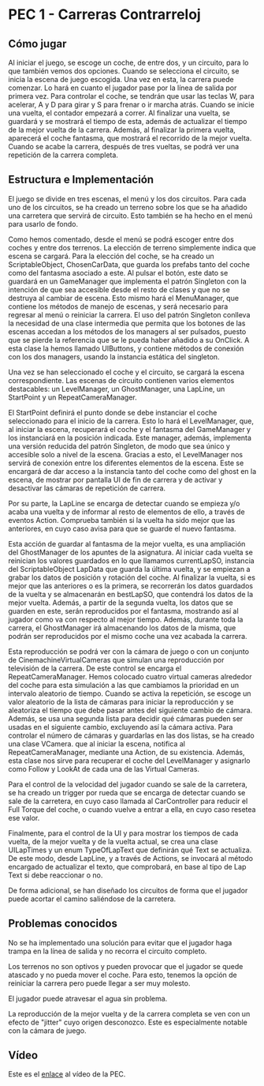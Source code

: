 # PEC 1 - Carreras Contrarreloj

## Cómo jugar
Al iniciar el juego, se escoge un coche, de entre dos, y un circuito, para lo que también vemos dos opciones.
Cuando se selecciona el circuito, se inicia la escena de juego escogida.
Una vez en esta, la carrera puede comenzar. Lo hará en cuanto el jugador pase por la línea de salida por primera vez.
Para controlar el coche, se tendrán que usar las teclas W, para acelerar, A y D para girar y S para frenar o ir marcha atrás.
Cuando se inicie una vuelta, el contador empezará a correr.
Al finalizar una vuelta, se guardará y se mostrará el tiempo de esta, además de actualizar el tiempo de la mejor vuelta de la carrera.
Además, al finalizar la primera vuelta, aparecerá el coche fantasma, que mostrará el recorrido de la mejor vuelta.
Cuando se acabe la carrera, después de tres vueltas, se podrá ver una repetición de la carrera completa.

## Estructura e Implementación
El juego se divide en tres escenas, el menú y los dos circuitos.
Para cada uno de los circuitos, se ha creado un terreno sobre los que se ha añadido una carretera que servirá de circuito. Esto también se ha hecho en el menú para usarlo de fondo.

Como hemos comentado, desde el menú se podrá escoger entre dos coches y entre dos terrenos. La elección de terreno simplemente indica que escena se cargará. Para la elección del coche, se ha creado un ScriptableObject, ChosenCarData, que guarda los prefabs tanto del coche como del fantasma asociado a este. Al pulsar el botón, este dato se guardará en un GameManager que implementa el patrón Singleton con la intención de que sea accesible desde el resto de clases y que no se destruya al cambiar de escena. Esto mismo hará el MenuManager, que contiene los métodos de manejo de escenas, y será necesario para regresar al menú o reiniciar la carrera. El uso del patrón Singleton conlleva la necesidad de una clase intermedia que permita que los botones de las escenas accedan a los métodos de los managers al ser pulsados, puesto que se pierde la referencia que se le pueda haber añadido a su OnClick. A esta clase la hemos llamado UIButtons, y contiene métodos de conexión con los dos managers, usando la instancia estática del singleton.

Una vez se han seleccionado el coche y el circuito, se cargará la escena correspondiente.
Las escenas de circuito contienen varios elementos destacables: un LevelManager, un GhostManager, una LapLine, un StartPoint y un RepeatCameraManager.

El StartPoint definirá el punto donde se debe instanciar el coche seleccionado para el inicio de la carrera.
Esto lo hará el LevelManager, que, al iniciar la escena, recuperará el coche y el fantasma del GameManager y los instanciará en la posición indicada.
Este manager, además, implementa una versión reducida del patrón Singleton, de modo que sea único y accesible solo a nivel de la escena. Gracias a esto, el LevelManager nos servirá de conexión entre los diferentes elementos de la escena. Este se encargará de dar acceso a la instancia tanto del coche como del ghost en la escena, de mostrar por pantalla UI de fin de carrera y de activar y desactivar las cámaras de repetición de carrera.

Por su parte, la LapLine se encarga de detectar cuando se empieza y/o acaba una vuelta y de informar al resto de elementos de ello, a través de eventos Action. Comprueba también si la vuelta ha sido mejor que las anteriores, en cuyo caso avisa para que se guarde el nuevo fantasma.

Esta acción de guardar al fantasma de la mejor vuelta, es una ampliación del GhostManager de los apuntes de la asignatura. Al iniciar cada vuelta se reinician los valores guardados en lo que llamamos currentLapSO, instancia del ScriptableObject LapData que guarda la última vuelta, y se empiezan a grabar los datos de posición y rotación del coche. Al finalizar la vuelta, si es mejor que las anteriores o es la primera, se recorrerán los datos guardados de la vuelta y se almacenarán en bestLapSO, que contendrá los datos de la mejor vuelta. Además, a partir de la segunda vuelta, los datos que se guarden en este, serán reproducidos por el fantasma, mostrando así al jugador como va con respecto al mejor tiempo.
Además, durante toda la carrera, el GhostManager irá almacenando los datos de la misma, que podrán ser reproducidos por el mismo coche una vez acabada la carrera.

Esta reproducción se podrá ver con la cámara de juego o con un conjunto de CinemachineVirtualCameras que simulan una reproducción por televisión de la carrera. De este control se encarga el RepeatCameraManager. Hemos colocado cuatro virtual cameras alrededor del coche para esta simulación a las que cambiamos la prioridad en un intervalo aleatorio de tiempo. Cuando se activa la repetición, se escoge un valor aleatorio de la lista de cámaras para iniciar la reproducción y se aleatoriza el tiempo que debe pasar antes del siguiente cambio de cámara. Además, se usa una segunda lista para decidir qué cámaras pueden ser usadas en el siguiente cambio, excluyendo así la cámara activa.
Para controlar el número de cámaras y guardarlas en las dos listas, se ha creado una clase VCamera. que al iniciar la escena, notifica al RepeatCameraManager, mediante una Action, de su existencia. Además, esta clase nos sirve para recuperar el coche del LevelManager y asignarlo como Follow y LookAt de cada una de las Virtual Cameras.

Para el control de la velocidad del jugador cuando se sale de la carretera, se ha creado un trigger por rueda que se encarga de detectar cuando se sale de la carretera, en cuyo caso llamada al CarController para reducir el Full Torque del coche, o cuando vuelve a entrar a ella, en cuyo caso resetea ese valor.

Finalmente, para el control de la UI y para mostrar los tiempos de cada vuelta, de la mejor vuelta y de la vuelta actual, se crea una clase UILapTimes y un enum TypeOfLapText que definirán qué Text se actualiza. De este modo, desde LapLine, y a través de Actions, se invocará al método encargado de actualizar el texto, que comprobará, en base al tipo de Lap Text si debe reaccionar o no.

De forma adicional, se han diseñado los circuitos de forma que el jugador puede acortar el camino saliéndose de la carretera.

## Problemas conocidos
No se ha implementado una solución para evitar que el jugador haga trampa en la línea de salida y no recorra el circuito completo.

Los terrenos no son optivos y pueden provocar que el jugador se quede atascado y no pueda mover el coche. Para esto, tenemos la opción de reiniciar la carrera pero puede llegar a ser muy molesto.

El jugador puede atravesar el agua sin problema.

La reproducción de la mejor vuelta y de la carrera completa se ven con un efecto de "jitter" cuyo origen desconozco. Este es especialmente notable con la cámara de juego.

## Vídeo
Este es el [enlace](https://youtu.be/S6cA0PwToHM) al vídeo de la PEC.
